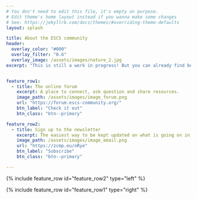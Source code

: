 ```yaml
---
# You don't need to edit this file, it's empty on purpose.
# Edit theme's home layout instead if you wanna make some changes
# See: https://jekyllrb.com/docs/themes/#overriding-theme-defaults
layout: splash

title: About the ESCS community
header:
  overlay_color: "#000"
  overlay_filter: "0.6"
  overlay_image: /assets/images/nature_2.jpg
excerpt: "This is still a work in progress! But you can already find below links to the main resources so far for the ESCS Community."


feature_row1:
  - title: The online forum
    excerpt: A place to connect, ask question and share resources.
    image_path: /assets/images/image_forum.png
    url: "https://forum.escs-community.org/"
    btn_label: "Check it out"
    btn_class: "btn--primary"

feature_row2:
  - title: Sign up to the newsletter
    excerpt: The easiest way to be kept updated on what is going on in the ESCS community. We send out a monthly digest of the latest news and developments in the sustainable computing space.
    image_path: /assets/images/image_email.png
    url: "https://zcmp.eu/oRye"
    btn_label: "Subscribe"
    btn_class: "btn--primary"

---
```


{% include feature_row id="feature_row2" type="left" %}

{% include feature_row id="feature_row1" type="right" %}
